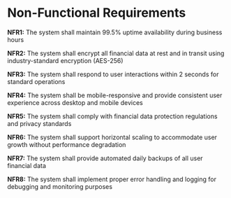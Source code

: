 # Non-Functional Requirements

**NFR1:** The system shall maintain 99.5% uptime availability during business hours

**NFR2:** The system shall encrypt all financial data at rest and in transit using industry-standard encryption (AES-256)

**NFR3:** The system shall respond to user interactions within 2 seconds for standard operations

**NFR4:** The system shall be mobile-responsive and provide consistent user experience across desktop and mobile devices

**NFR5:** The system shall comply with financial data protection regulations and privacy standards

**NFR6:** The system shall support horizontal scaling to accommodate user growth without performance degradation

**NFR7:** The system shall provide automated daily backups of all user financial data

**NFR8:** The system shall implement proper error handling and logging for debugging and monitoring purposes
